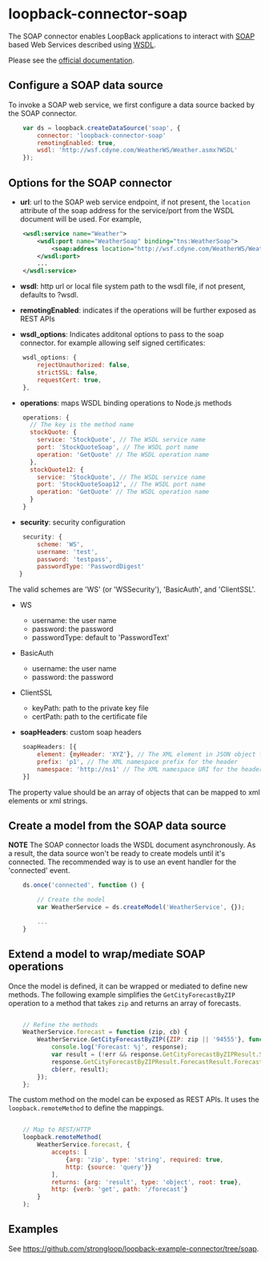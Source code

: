 # loopback-connector-soap

The SOAP connector enables LoopBack applications to interact with [SOAP](http://www.w3.org/TR/soap) based Web
Services described using [WSDL](http://www.w3.org/TR/wsdl).

Please see the [official documentation](http://docs.strongloop.com/display/LB/SOAP+connector).

## Configure a SOAP data source

To invoke a SOAP web service, we first configure a data source backed by the SOAP
connector.

```js
    var ds = loopback.createDataSource('soap', {
        connector: 'loopback-connector-soap'
        remotingEnabled: true,
        wsdl: 'http://wsf.cdyne.com/WeatherWS/Weather.asmx?WSDL'
    });
```

## Options for the SOAP connector

- **url**: url to the SOAP web service endpoint, if not present, the `location`
attribute of the soap address for the service/port from the WSDL document will be
used. For example,

```xml
    <wsdl:service name="Weather">
        <wsdl:port name="WeatherSoap" binding="tns:WeatherSoap">
            <soap:address location="http://wsf.cdyne.com/WeatherWS/Weather.asmx" />
        </wsdl:port>
        ...
    </wsdl:service>
```

- **wsdl**: http url or local file system path to the wsdl file, if not present,
defaults to <url>?wsdl.

- **remotingEnabled**: indicates if the operations will be further exposed as REST
APIs

- **wsdl_options**: Indicates additonal options to pass to the soap connector. for example allowing self signed certificates:

```js
    wsdl_options: {
        rejectUnauthorized: false,
        strictSSL: false,
        requestCert: true,
    },
```

- **operations**: maps WSDL binding operations to Node.js methods

```js
    operations: {
      // The key is the method name
      stockQuote: {
        service: 'StockQuote', // The WSDL service name
        port: 'StockQuoteSoap', // The WSDL port name
        operation: 'GetQuote' // The WSDL operation name
      },
      stockQuote12: {
        service: 'StockQuote', // The WSDL service name
        port: 'StockQuoteSoap12', // The WSDL port name
        operation: 'GetQuote' // The WSDL operation name
      }
    }
```

- **security**: security configuration

```js
    security: {
        scheme: 'WS',
        username: 'test',
        password: 'testpass',
        passwordType: 'PasswordDigest'
   }
```

The valid schemes are 'WS' (or 'WSSecurity'), 'BasicAuth', and 'ClientSSL'.

  - WS
    - username: the user name
    - password: the password
    - passwordType: default to 'PasswordText'

  - BasicAuth
    - username: the user name
    - password: the password

  - ClientSSL
    - keyPath: path to the private key file
    - certPath: path to the certificate file

- **soapHeaders**: custom soap headers

```js
    soapHeaders: [{
        element: {myHeader: 'XYZ'}, // The XML element in JSON object format
        prefix: 'p1', // The XML namespace prefix for the header
        namespace: 'http://ns1' // The XML namespace URI for the header
    }]
```
The property value should be an array of objects that can be mapped to xml elements
or xml strings.

## Create a model from the SOAP data source

**NOTE** The SOAP connector loads the WSDL document asynchronously. As a result,
the data source won't be ready to create models until it's connected. The
recommended way is to use an event handler for the 'connected' event.

```js
    ds.once('connected', function () {

        // Create the model
        var WeatherService = ds.createModel('WeatherService', {});

        ...
    }
```

## Extend a model to wrap/mediate SOAP operations

Once the model is defined, it can be wrapped or mediated to define new methods.
The following example simplifies the `GetCityForecastByZIP` operation to a method
that takes `zip` and returns an array of forecasts.

```js

    // Refine the methods
    WeatherService.forecast = function (zip, cb) {
        WeatherService.GetCityForecastByZIP({ZIP: zip || '94555'}, function (err, response) {
            console.log('Forecast: %j', response);
            var result = (!err && response.GetCityForecastByZIPResult.Success) ?
            response.GetCityForecastByZIPResult.ForecastResult.Forecast : [];
            cb(err, result);
        });
    };
```

The custom method on the model can be exposed as REST APIs. It uses the `loopback.remoteMethod`
to define the mappings.

```js

    // Map to REST/HTTP
    loopback.remoteMethod(
        WeatherService.forecast, {
            accepts: [
                {arg: 'zip', type: 'string', required: true,
                http: {source: 'query'}}
            ],
            returns: {arg: 'result', type: 'object', root: true},
            http: {verb: 'get', path: '/forecast'}
        }
    );

```

## Examples

See https://github.com/strongloop/loopback-example-connector/tree/soap.
